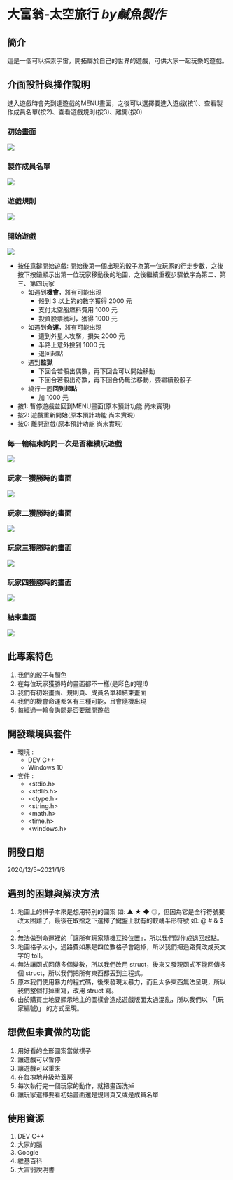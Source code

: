 # 大富翁-太空旅行 *by鹹魚製作*

## 簡介

這是一個可以探索宇宙，開拓屬於自己的世界的遊戲，可供大家一起玩樂的遊戲。

## 介面設計與操作說明

進入遊戲時會先到達遊戲的MENU畫面，之後可以選擇要進入遊戲(按1)、查看製作成員名單(按2)、查看遊戲規則(按3)、離開(按0)

### 初始畫面

![](https://i.imgur.com/aSwdxqt.png)

### 製作成員名單

![](https://i.imgur.com/utlLL5j.png)

### 遊戲規則

![](https://i.imgur.com/0ZZioKG.png)

### 開始遊戲

![](https://i.imgur.com/Ata5ADB.png)

- 按任意鍵開始遊戲:
    開始後第一個出現的骰子為第一位玩家的行走步數，之後按下按鈕顯示出第一位玩家移動後的地圖，之後繼續重複步驟依序為第二、第三、第四玩家
    - 如遇到**機會**，將有可能出現
        - 骰到 3 以上的的數字獲得 2000 元
        - 支付太空船燃料費用 1000 元
        - 投資股票獲利，獲得 1000 元
    - 如遇到**命運**，將有可能出現
        - 遭到外星人攻擊，損失 2000 元
        - 半路上意外撿到 1000 元
        - 退回起點
    - 遇到**監獄**
        - 下回合若骰出偶數，再下回合可以開始移動
        - 下回合若骰出奇數，再下回合仍無法移動，要繼續骰骰子
    - 繞行一圈**回到起點**
        - 加 1000 元
- 按1: 暫停遊戲並回到MENU畫面(原本預計功能 尚未實現)
- 按2: 遊戲重新開始(原本預計功能 尚未實現)
- 按0: 離開遊戲(原本預計功能 尚未實現)

### 每一輪結束詢問一次是否繼續玩遊戲

![](https://i.imgur.com/OkP82HX.png)

### 玩家一獲勝時的畫面

![](https://i.imgur.com/8z0Ytko.png)

### 玩家二獲勝時的畫面

![](https://i.imgur.com/0x2qGxs.png)

### 玩家三獲勝時的畫面

![](https://i.imgur.com/bl9GyNU.png)

### 玩家四獲勝時的畫面

![](https://i.imgur.com/emydHsq.png)

### 結束畫面

![](https://i.imgur.com/jfGqnIZ.png)

## 此專案特色

1. 我們的骰子有顏色
2. 在每位玩家獲勝時的畫面都不一樣(是彩色的喔!!)
3. 我們有初始畫面、規則頁、成員名單和結束畫面
4. 我們的機會命運都各有三種可能，且會隨機出現
5. 每經過一輪會詢問是否要離開遊戲

## 開發環境與套件

- 環境 : 
  - DEV C++
  - Windows 10
- 套件 : 
  - <stdio.h> 
  - <stdlib.h> 
  - <ctype.h> 
  - <string.h> 
  - <math.h>
  - <time.h>
  - <windows.h>

## 開發日期

2020/12/5~2021/1/8

## 遇到的困難與解決方法

1. 地圖上的棋子本來是想用特別的圖案 如: ▲ ★ ◆ ◎，但因為它是全行符號要改太困難了，最後在取捨之下選擇了鍵盤上就有的較醜半形符號 如: @ # & $ 。
2. 無法做到命運裡的「讓所有玩家隨機互換位置」，所以我們製作成退回起點。
3. 地圖格子太小，過路費如果是四位數格子會跑掉，所以我們把過路費改成英文字的 toll。
4. 無法讓函式回傳多個變數，所以我們改用 struct，後來又發現函式不能回傳多個 struct，所以我們把所有東西都丟到主程式。
5. 原本我們使用暴力的程式碼，後來發現太暴力，而且太多東西無法呈現，所以我們整個打掉重寫，改用 struct 寫。
6. 由於購買土地要顯示地主的圖樣會造成遊戲版面太過混亂，所以我們以 「(玩家編號)」 的方式呈現。

## 想做但未實做的功能

1. 用好看的全形圖案當做棋子
2. 讓遊戲可以暫停
3. 讓遊戲可以重來
4. 在每塊地升級時蓋房
5. 每次執行完一個玩家的動作，就把畫面洗掉
6. 讓玩家選擇要看初始畫面還是規則頁又或是成員名單

## 使用資源

1. DEV C++
2. 大家的腦
3. Google
4. 維基百科
5. 大富翁說明書
